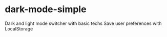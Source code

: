 # dark-mode-simple

Dark and light mode switcher with basic techs
Save user preferences with LocalStorage
